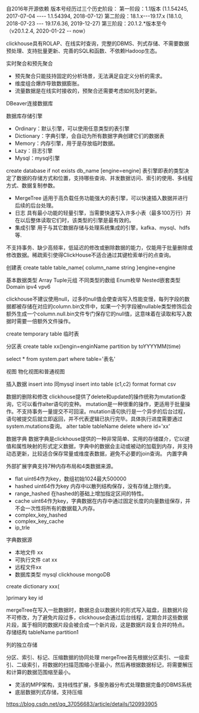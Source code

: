 自2016年开源依赖 版本号经历过三个历史阶段：
第一阶段：1.1版本 (1.1.54245, 2017-07-04 ---- 1.1.54394, 2018-07-12)
第二阶段：18.1.x---19.17.x (18.1.0, 2018-07-23 --- 19.17.6.36, 2019-12-27)
第三阶段：20.1.2.*版本至今（v20.1.2.4, 2020-01-22 -- now）

clickhouse具有ROLAP、在线实时查询，完整的DBMS、列式存储、不需要数据预处理、支持批量更新、完善的SQL和函数、不依赖Hadoop生态。

实时聚合和预先聚合
* 预先聚合只能技持固定的分析场景，无法满足自定义分析的需求。
* 维度组合爆炸导致数据膨胀。
* 流量数据是在线实时接收的，预聚合还需要考虑如何及时更新。

DBeaver连接数据库

数据库存储引擎
* Ordinary：默认引擎，可以使用任意类型的表引擎
* Dictionary：字典引擎，会自动为所有数据字典创建它们的数据表
* Memory：内存引擎，用于是存放临时数据。
* Lazy：目志引擎
* Mysql：mysql引擎


create database if not exists db_name [engine=engine]
表引擎即表的类型决定了数据的存储方式和位置，支持哪些查询、并发数据访问、索引的使用、多线程方式、数据复制参数。
* MergeTree 适用于高负载任务功能强大的表引擎，可以快速插入数据并进行后续的后台处理。
* 日志 具有最小功能的轻量引擎，当需要快速写入许多小表（最多100万行）并在以后整体读取它们时，该类型的引擎是最有效的。
* 集成引擎 用于与其它数据存储与处理系统集成的引擎，kafka、mysql、hdfs等.

不支持事务、缺少高频率，低延迟的修改或删除数据的能力，仅能用于批量删除或修改数据。稀疏索引使得ClickHouse不适合通过其键检索单行的点查询。

创建表
create table table_name{
    column_name string
}engine=engine

基本数据类型
Array
Tuple元组 不同类型的数组
Enum枚举
Nested嵌套类型
Domain ipv4 vpv6

clickhouse不建议使用null，过多的null值会使查询写入性能变慢，每列字段的数据都被存储在对应的column.bin文件中，如果一个列字段被nullable类型修饰后会额外生成一个column.null.bin文件专门保存它的null值，这意味着在读取和写入数据时需要一倍额外文件操作。

create temporary table 临时表

分区表
create table xx()engin=enginName
partition by toYYYYMM(time)

select * from system.part where table='表名' 


视图
物化视图和普通视图

插入数据
insert into 同mysql
insert into table (c1,c2) format format csv 

数据的删除和修改
clickhouse提供了delete和update的操作统称为mutation查询，它可以看作alter语句的变种。
mutation是一种很重的操作，更适用于批量操作。不支持事务一量提交不可回滚。mutation语句执行是一个异步的后台过程，语句被提交后就立即返回，并不代表逻辑已执行完毕。具体执行进度需要通过system.mutations查询。
alter table tableName delete where id='xx'

数据字典
数据字典是clickhouse提供的一种非常简单、实用的存储媒介，它以键值和属性映射的形式定义数据，字典中的数据会主动或被动的加载到内存，并支持动态更新，比较适合保存常量或维度表数据，避免不必要的join查询。
内置字典

外部扩展字典支持7种内存布局和4类数据来源。
* flat uint64作为key，数组初始1024最大500000
* hashed uint64作为key 内存中以散列结构保存，没有存储上限约束。
* range_hashed 在hashed的基础上增加指定区间的特性。
* cache uint64作为key，字典数据在内存中通过固定长度的向量数组保存，并不会一次性将所有的数据载入内存。
* complex_key_hashed
* complex_key_cache
* ip_trle

字典数据源
* 本地文件 <file><path>xx</path></file>
* 可执行文件 <executable><command>cat xx</command></executable>
* 远程文件<http><url>xx</url></http>
* 数据库类型
  mysql
  clickhouse
  mongoDB

create dictionary xxx(

)primary key id

mergeTree在写入一批数据时，数据总会以数据片的形式写入磁盘，且数据片段不可修改，为了避免片段过多，clickhouse会通过后台线程，定期合并这些数据片段，属于相同的数据片段会被合成一个新片段，这是数据片段复合并的特点。
存储结构
tableName
    partition1


列的独立存储

分区、索引、标记、压缩数据的协同处理
mergeTree首先根据分区索引、一级索引、二级索引，将数据的扫描范围缩小至最小，然后再根据数据标记，将需要解压和计算的数据范围缩至最小。



* 灵活的MPP架构，支持线性扩展，多服务器分布式处理数据完备的DBMS系统
* 底层数据列式存储，支持压缩

https://blog.csdn.net/qq_37056683/article/details/120993905